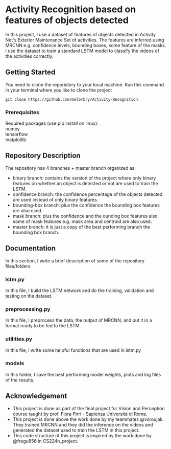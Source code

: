 # Activity Recognition based on features of objects detected

In this project, I use a dataset of features of objects detected in Activity Net's Exterior Maintenance Set of activities. The features are inferred using MRCNN e.g. confidence levels, bounding boxes, some feature of the masks. I use the dataset to train a standard LSTM model to classify the videos of the activities correctly. 

## Getting Started

You need to clone the reporistory to your local machine. Run this command in your terminal where you like to clone the project

```
git clone https://github.com/melbrbry/Activity-Recognition
```

### Prerequisites

Required packages (use pip install on linux):  
numpy  
tensorflow  
matplotlib

## Repository Description
The repository has 4 branches + master branch organized as:
  - binary branch: contains the version of the project where only binary features on whether an object is detected or not are used to train the LSTM.
  - confidence branch: the confidence percentage of the objects detected are used instead of only binary features.
  - bounding-box branch: plus the confidence the bounding box features are also used.
  - mask branch: plus the confidence and the ounding box features also some of mask features e.g. mask area and centroid are also used.
  - master branch: it is just a copy of the best performing branch the bounding box branch.

## Documentation
In this section, I write a brief description of some of the repository files/folders

### lstm.py
In this file, I build the LSTM network and do the training, validation and testing on the dataset.

### preprocessing.py
In this file, I preprocess the data, the output of MRCNN, and put it in a format ready to be fed to the LSTM.

### utilities.py
In this file, I write some helpful functions that are used in lstm.py

### models
In this folder, I save the best performing model weights, plots and log files of the results.

## Acknowledgement
- This project is done as part of the final project for Vision and Perception course taught by prof. Fiora Pirri - Sapienza Università di Roma.
- This project is done above the work done by my teammates @voroujak. They trained MRCNN and they did the inference on the videos and generated the dataset used to train the LSTM in this project.
- This code structure of this project is inspired by the work done by @fregu856 in CS224n_project.
